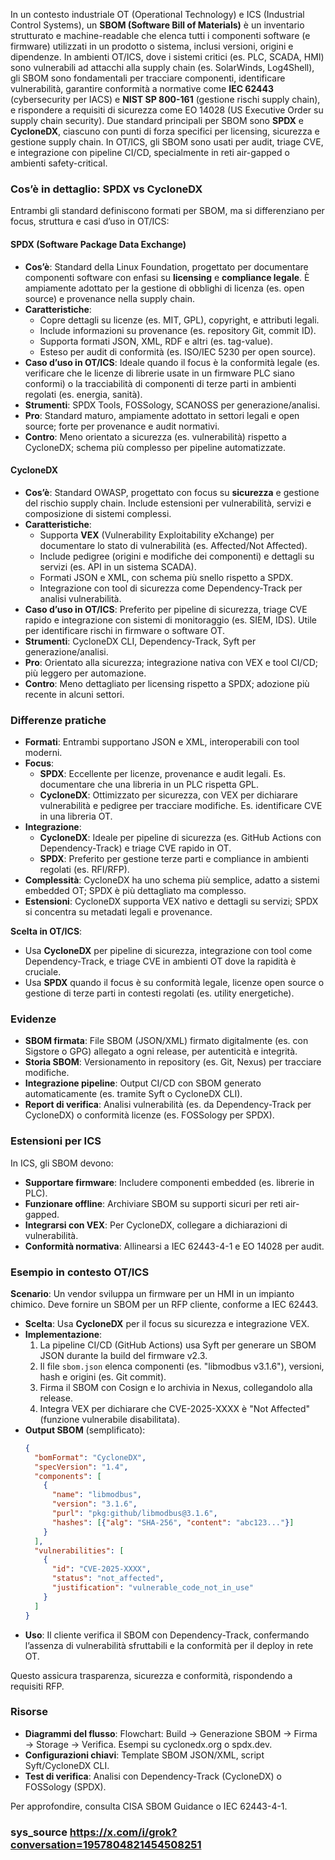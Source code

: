 In un contesto industriale OT (Operational Technology) e ICS (Industrial Control Systems), un **SBOM (Software Bill of Materials)** è un inventario strutturato e machine-readable che elenca tutti i componenti software (e firmware) utilizzati in un prodotto o sistema, inclusi versioni, origini e dipendenze. In ambienti OT/ICS, dove i sistemi critici (es. PLC, SCADA, HMI) sono vulnerabili ad attacchi alla supply chain (es. SolarWinds, Log4Shell), gli SBOM sono fondamentali per tracciare componenti, identificare vulnerabilità, garantire conformità a normative come **IEC 62443** (cybersecurity per IACS) e **NIST SP 800-161** (gestione rischi supply chain), e rispondere a requisiti di sicurezza come EO 14028 (US Executive Order su supply chain security). Due standard principali per SBOM sono **SPDX** e **CycloneDX**, ciascuno con punti di forza specifici per licensing, sicurezza e gestione supply chain. In OT/ICS, gli SBOM sono usati per audit, triage CVE, e integrazione con pipeline CI/CD, specialmente in reti air-gapped o ambienti safety-critical.

### Cos’è in dettaglio: SPDX vs CycloneDX
Entrambi gli standard definiscono formati per SBOM, ma si differenziano per focus, struttura e casi d’uso in OT/ICS:

#### SPDX (Software Package Data Exchange)
- **Cos’è**: Standard della Linux Foundation, progettato per documentare componenti software con enfasi su **licensing** e **compliance legale**. È ampiamente adottato per la gestione di obblighi di licenza (es. open source) e provenance nella supply chain.
- **Caratteristiche**:
  - Copre dettagli su licenze (es. MIT, GPL), copyright, e attributi legali.
  - Include informazioni su provenance (es. repository Git, commit ID).
  - Supporta formati JSON, XML, RDF e altri (es. tag-value).
  - Esteso per audit di conformità (es. ISO/IEC 5230 per open source).
- **Caso d’uso in OT/ICS**: Ideale quando il focus è la conformità legale (es. verificare che le licenze di librerie usate in un firmware PLC siano conformi) o la tracciabilità di componenti di terze parti in ambienti regolati (es. energia, sanità).
- **Strumenti**: SPDX Tools, FOSSology, SCANOSS per generazione/analisi.
- **Pro**: Standard maturo, ampiamente adottato in settori legali e open source; forte per provenance e audit normativi.
- **Contro**: Meno orientato a sicurezza (es. vulnerabilità) rispetto a CycloneDX; schema più complesso per pipeline automatizzate.

#### CycloneDX
- **Cos’è**: Standard OWASP, progettato con focus su **sicurezza** e gestione del rischio supply chain. Include estensioni per vulnerabilità, servizi e composizione di sistemi complessi.
- **Caratteristiche**:
  - Supporta **VEX** (Vulnerability Exploitability eXchange) per documentare lo stato di vulnerabilità (es. Affected/Not Affected).
  - Include pedigree (origini e modifiche dei componenti) e dettagli su servizi (es. API in un sistema SCADA).
  - Formati JSON e XML, con schema più snello rispetto a SPDX.
  - Integrazione con tool di sicurezza come Dependency-Track per analisi vulnerabilità.
- **Caso d’uso in OT/ICS**: Preferito per pipeline di sicurezza, triage CVE rapido e integrazione con sistemi di monitoraggio (es. SIEM, IDS). Utile per identificare rischi in firmware o software OT.
- **Strumenti**: CycloneDX CLI, Dependency-Track, Syft per generazione/analisi.
- **Pro**: Orientato alla sicurezza; integrazione nativa con VEX e tool CI/CD; più leggero per automazione.
- **Contro**: Meno dettagliato per licensing rispetto a SPDX; adozione più recente in alcuni settori.

### Differenze pratiche
- **Formati**: Entrambi supportano JSON e XML, interoperabili con tool moderni.
- **Focus**:
  - **SPDX**: Eccellente per licenze, provenance e audit legali. Es. documentare che una libreria in un PLC rispetta GPL.
  - **CycloneDX**: Ottimizzato per sicurezza, con VEX per dichiarare vulnerabilità e pedigree per tracciare modifiche. Es. identificare CVE in una libreria OT.
- **Integrazione**:
  - **CycloneDX**: Ideale per pipeline di sicurezza (es. GitHub Actions con Dependency-Track) e triage CVE rapido in OT.
  - **SPDX**: Preferito per gestione terze parti e compliance in ambienti regolati (es. RFI/RFP).
- **Complessità**: CycloneDX ha uno schema più semplice, adatto a sistemi embedded OT; SPDX è più dettagliato ma complesso.
- **Estensioni**: CycloneDX supporta VEX nativo e dettagli su servizi; SPDX si concentra su metadati legali e provenance.

**Scelta in OT/ICS**:
- Usa **CycloneDX** per pipeline di sicurezza, integrazione con tool come Dependency-Track, e triage CVE in ambienti OT dove la rapidità è cruciale.
- Usa **SPDX** quando il focus è su conformità legale, licenze open source o gestione di terze parti in contesti regolati (es. utility energetiche).

### Evidenze
- **SBOM firmata**: File SBOM (JSON/XML) firmato digitalmente (es. con Sigstore o GPG) allegato a ogni release, per autenticità e integrità.
- **Storia SBOM**: Versionamento in repository (es. Git, Nexus) per tracciare modifiche.
- **Integrazione pipeline**: Output CI/CD con SBOM generato automaticamente (es. tramite Syft o CycloneDX CLI).
- **Report di verifica**: Analisi vulnerabilità (es. da Dependency-Track per CycloneDX) o conformità licenze (es. FOSSology per SPDX).

### Estensioni per ICS
In ICS, gli SBOM devono:
- **Supportare firmware**: Includere componenti embedded (es. librerie in PLC).
- **Funzionare offline**: Archiviare SBOM su supporti sicuri per reti air-gapped.
- **Integrarsi con VEX**: Per CycloneDX, collegare a dichiarazioni di vulnerabilità.
- **Conformità normativa**: Allinearsi a IEC 62443-4-1 e EO 14028 per audit.

### Esempio in contesto OT/ICS
**Scenario**: Un vendor sviluppa un firmware per un HMI in un impianto chimico. Deve fornire un SBOM per un RFP cliente, conforme a IEC 62443.
- **Scelta**: Usa **CycloneDX** per il focus su sicurezza e integrazione VEX.
- **Implementazione**:
  1. La pipeline CI/CD (GitHub Actions) usa Syft per generare un SBOM JSON durante la build del firmware v2.3.
  2. Il file `sbom.json` elenca componenti (es. "libmodbus v3.1.6"), versioni, hash e origini (es. Git commit).
  3. Firma il SBOM con Cosign e lo archivia in Nexus, collegandolo alla release.
  4. Integra VEX per dichiarare che CVE-2025-XXXX è "Not Affected" (funzione vulnerabile disabilitata).
- **Output SBOM** (semplificato):
  ```json
  {
    "bomFormat": "CycloneDX",
    "specVersion": "1.4",
    "components": [
      {
        "name": "libmodbus",
        "version": "3.1.6",
        "purl": "pkg:github/libmodbus@3.1.6",
        "hashes": [{"alg": "SHA-256", "content": "abc123..."}]
      }
    ],
    "vulnerabilities": [
      {
        "id": "CVE-2025-XXXX",
        "status": "not_affected",
        "justification": "vulnerable_code_not_in_use"
      }
    ]
  }
  ```
- **Uso**: Il cliente verifica il SBOM con Dependency-Track, confermando l’assenza di vulnerabilità sfruttabili e la conformità per il deploy in rete OT.

Questo assicura trasparenza, sicurezza e conformità, rispondendo a requisiti RFP.

### Risorse
- **Diagrammi del flusso**: Flowchart: Build → Generazione SBOM → Firma → Storage → Verifica. Esempi su cyclonedx.org o spdx.dev.
- **Configurazioni chiavi**: Template SBOM JSON/XML, script Syft/CycloneDX CLI.
- **Test di verifica**: Analisi con Dependency-Track (CycloneDX) o FOSSology (SPDX).

Per approfondire, consulta CISA SBOM Guidance o IEC 62443-4-1.

### sys_source https://x.com/i/grok?conversation=1957804821454508251